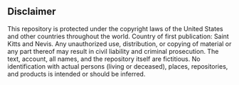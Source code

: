 ## Disclaimer

This repository is protected under the copyright laws of the United States and other countries throughout the world. Country of first publication: Saint Kitts and Nevis. Any unauthorized use, distribution, or copying of material or any part thereof may result in civil liability and criminal prosecution. The text, account, all names, and the repository itself are fictitious. No identification with actual persons (living or deceased), places, repositories, and products is intended or should be inferred.
